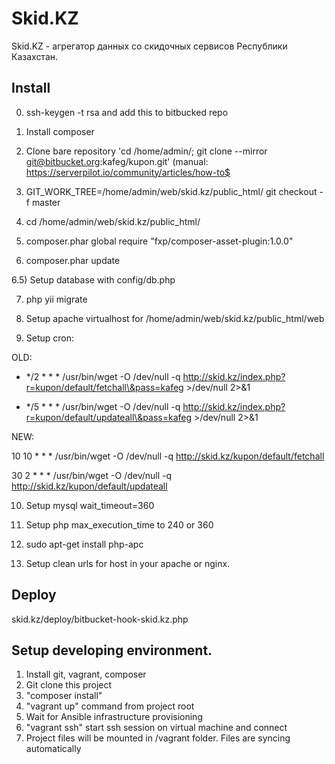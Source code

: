 Skid.KZ
================================

Skid.KZ - агрегатор данных со скидочных сервисов Республики Казахстан.

Install
-------------------
0) ssh-keygen -t rsa and add this to bitbucked repo

1) Install composer

2) Clone bare repository 'cd /home/admin/; git clone --mirror git@bitbucket.org:kafeg/kupon.git' (manual: https://serverpilot.io/community/articles/how-to$<br/>

3) GIT_WORK_TREE=/home/admin/web/skid.kz/public_html/ git checkout -f master

4) cd /home/admin/web/skid.kz/public_html/

5) composer.phar global require "fxp/composer-asset-plugin:1.0.0"

6) composer.phar update

6.5) Setup database with config/db.php

7) php yii migrate

8) Setup apache virtualhost for /home/admin/web/skid.kz/public_html/web

9) Setup cron:

OLD:

 * */2 * * * /usr/bin/wget -O /dev/null -q http://skid.kz/index.php?r=kupon/default/fetchall\&pass=kafeg >/dev/null 2>&1

 * */5 * * * /usr/bin/wget -O /dev/null -q http://skid.kz/index.php?r=kupon/default/updateall\&pass=kafeg >/dev/null 2>&1

NEW:

 10 10 * * * /usr/bin/wget -O /dev/null -q http://skid.kz/kupon/default/fetchall

 30 2 * * * /usr/bin/wget -O /dev/null -q http://skid.kz/kupon/default/updateall

10) Setup mysql wait_timeout=360

11) Setup php max_execution_time to 240 or 360

12) sudo apt-get install php-apc

13) Setup clean urls for host in your apache or nginx.

Deploy
------------------
skid.kz/deploy/bitbucket-hook-skid.kz.php

Setup developing environment.
------------------
1. Install git, vagrant, composer
2. Git clone this project
3. "composer install" 
4. "vagrant up" command from project root
4. Wait for Ansible infrastructure provisioning
5. "vagrant ssh" start ssh session on virtual machine and connect
6. Project files will be mounted in /vagrant folder. Files are syncing automatically


